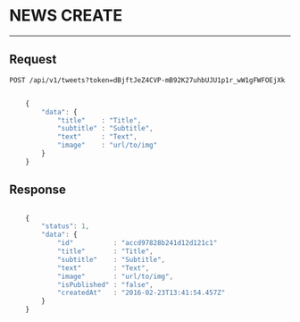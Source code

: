 # NEWS CREATE
-------------

## Request

    POST /api/v1/tweets?token=dBjftJeZ4CVP-mB92K27uhbUJU1p1r_wW1gFWFOEjXk

```javascript

    {
        "data": {
            "title"    : "Title",
            "subtitle" : "Subtitle",
            "text"     : "Text",
            "image"    : "url/to/img"
        }
    }

```

## Response

```javascript

    {
        "status": 1,
        "data": {
            "id"          : "accd97828b241d12d121c1"
            "title"       : "Title",
            "subtitle"    : "Subtitle",
            "text"        : "Text",
            "image"       : "url/to/img",
            "isPublished" : "false",
            "createdAt"   : "2016-02-23T13:41:54.457Z"
        }
    }

```